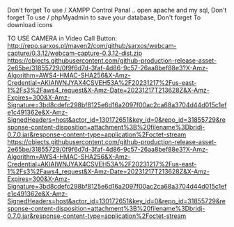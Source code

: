 Don't forget To use / XAMPP Control Panal .. open apache and my sql, Don't forget To use / phpMyadmin to save your database, Don't forget To download icons






TO USE CAMERA in Video Call Button:
http://repo.sarxos.pl/maven2/com/github/sarxos/webcam-capture/0.3.12/webcam-capture-0.3.12-dist.zip
https://objects.githubusercontent.com/github-production-release-asset-2e65be/31855729/0f9f6d7d-3faf-4d86-9c57-26aa8bef88e3?X-Amz-Algorithm=AWS4-HMAC-SHA256&X-Amz-Credential=AKIAIWNJYAX4CSVEH53A%2F20231217%2Fus-east-1%2Fs3%2Faws4_request&X-Amz-Date=20231217T213628Z&X-Amz-Expires=300&X-Amz-Signature=3bd8cdefc298bf8125e6d16a2097f00ac2ca68a3704d44d015c1efe1c491362e&X-Amz-SignedHeaders=host&actor_id=130172651&key_id=0&repo_id=31855729&response-content-disposition=attachment%3B%20filename%3Dbridj-0.7.0.jar&response-content-type=application%2Foctet-stream
https://objects.githubusercontent.com/github-production-release-asset-2e65be/31855729/0f9f6d7d-3faf-4d86-9c57-26aa8bef88e3?X-Amz-Algorithm=AWS4-HMAC-SHA256&X-Amz-Credential=AKIAIWNJYAX4CSVEH53A%2F20231217%2Fus-east-1%2Fs3%2Faws4_request&X-Amz-Date=20231217T213628Z&X-Amz-Expires=300&X-Amz-Signature=3bd8cdefc298bf8125e6d16a2097f00ac2ca68a3704d44d015c1efe1c491362e&X-Amz-SignedHeaders=host&actor_id=130172651&key_id=0&repo_id=31855729&response-content-disposition=attachment%3B%20filename%3Dbridj-0.7.0.jar&response-content-type=application%2Foctet-stream
